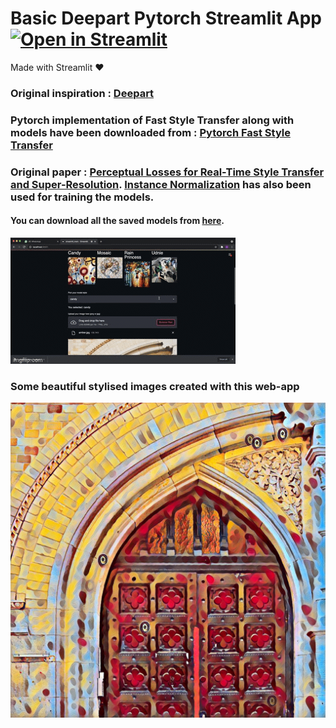 # Basic Deepart Pytorch Streamlit App [![Open in Streamlit](https://static.streamlit.io/badges/streamlit_badge_black_white.svg)](https://share.streamlit.io/adamdavis99/pytorch-style_transfer-streamlit/streamlit_main.py)

Made with Streamlit ❤️

### Original inspiration : [Deepart](https://deepart.io)

### Pytorch implementation of Fast Style Transfer along with models have been downloaded from : [Pytorch Fast Style Transfer](https://github.com/pytorch/examples/tree/master/fast_neural_style)

### Original paper : [ Perceptual Losses for Real-Time Style Transfer and Super-Resolution](https://arxiv.org/abs/1603.08155). [Instance Normalization](https://arxiv.org/pdf/1607.08022.pdf) has also been used for training the models.

#### You can download all the saved models from [here](https://www.dropbox.com/s/lrvwfehqdcxoza8/saved_models.zip?dl=0).

![](54le16.gif)

### Some beautiful stylised images created with this web-app

![amber](images/output-images/output.jpeg)
